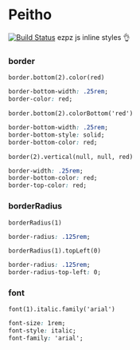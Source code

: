 # Peitho
[![Build Status](https://travis-ci.org/lazopm/peitho.svg?branch=master)](https://travis-ci.org/lazopm/peitho)
ezpz js inline styles :ok_hand:
### border
`border.bottom(2).color(red)`
```css
border-bottom-width: .25rem;
border-color: red;
```

`border.bottom(2).colorBottom('red')`
```css
border-bottom-width: .25rem;
border-bottom-style: solid;
border-bottom-color: red;
```

`border(2).vertical(null, null, red)`
```css
border-width: .25rem;
border-bottom-color: red;
border-top-color: red;
```

### borderRadius
`borderRadius(1)`
```css
border-radius: .125rem;
```

`borderRadius(1).topLeft(0)`
```css
border-radius: .125rem;
border-radius-top-left: 0;
```

### font
`font(1).italic.family('arial')`
```css
font-size: 1rem;
font-style: italic;
font-family: 'arial';
```
